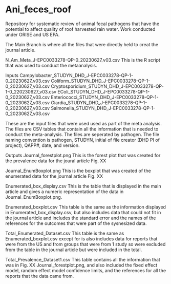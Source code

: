 # Ani_feces_roof
Repository for systematic review of animal fecal pathogens that have the potential to affect quality of roof harvested rain water.  Work conducted under ORISE and US EPA.

The Main Branch is where all the files that were directly held to creat the journal article.


N_Am_Meta_J-EPC0033278-QP-0_20230627_v03.csv
This is the R script that was used to conduct the metaanalysis.

Inputs
Campylobacter_STUDYN_DHD_J-EPC0033278-QP-1-0_20230627_v03.csv
Coliform_STUDYN_DHD_J-EPC0033278-QP-1-0_20230627_v03.csv
Cryptosporidium_STUDYN_DHD_J-EPC0033278-QP-1-0_220230627_v03.csv
EColi_STUDYN_DHD_J-EPC0033278-QP-1-0_20230627_v03.csv
Enteriococci_STUDYN_DHD_J-EPC0033278-QP-1-0_20230627_v03.csv
Giardia_STUDYN_DHD_J-EPC0033278-QP-1-0_20230627_v03.csv
Salmonella_STUDYN_DHD_J-EPC0033278-QP-1-0_20230627_v03.csv

These are the input files that were used used as part of the meta analysis.  The files are CSV tables that contain all the information that is needed to conduct the meta-analysis.  The files are seperated by pathogen.  The file naming convention is pathogen, STUDYN, initial of file creator (DHD PI of project), QAPP#, date, and version.

Outputs
Journal_forestplot.png
This is the forest plot that was created for the prevalence data for the joural article Fig. XX

Journal_EnumBoxplot.png
This is the boxplot that was created of the enumerated data for the journal article Fig. XX

Enumerated_box_display.csv
This is the table that is displayed in the main article and gives a numeric representation of the data in Journal_EnumBoxplot.png.

Enumerated_boxplot.csv
This table is the same as the information displayed in Enumerated_box_display.csv, but also includes data that could not fit in the journal article and includes the standard error and the names of the references for the outcomes that were part of the sysnesized data.

Total_Enumerated_Dataset.csv
This table is the same as Enumerated_boxplot.csv except for is also includes data for reports that were from the US and from groups that were from 1 study so were excluded from the table in the journal article but were included in the total.

Total_Prevalence_Dataset1.csv
This table contains all the information that was in Fig. XX Journal_forestplot.png, and also included the fixed effect model, random effect model confidence limits, and the references for all the reports that the data came from.

